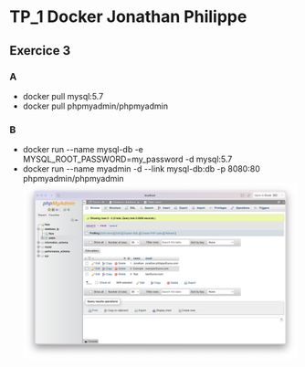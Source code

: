 # TP_1 Docker Jonathan Philippe

## Exercice 3

### A 
- docker pull mysql:5.7
- docker pull phpmyadmin/phpmyadmin

### B 
- docker run --name mysql-db -e MYSQL_ROOT_PASSWORD=my_password -d mysql:5.7
- docker run --name myadmin -d --link mysql-db:db -p 8080:80 phpmyadmin/phpmyadmin
![myadmin](./img/myadmin.png)